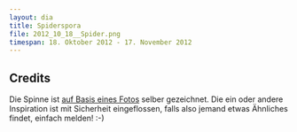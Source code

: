 ```yaml
---
layout: dia
title: Spiderspora
file: 2012_10_18__Spider.png
timespan: 18. Oktober 2012 - 17. November 2012
---
```


## Credits

Die Spinne ist [auf Basis eines Fotos](http://de.wikipedia.org/w/index.php?title=Datei:Argiope_bruennichi_08Oct10.jpg&filetimestamp=20081010083521) selber gezeichnet. Die ein oder andere Inspiration ist mit Sicherheit eingeflossen, falls also jemand etwas Ähnliches findet, einfach melden! :-)
